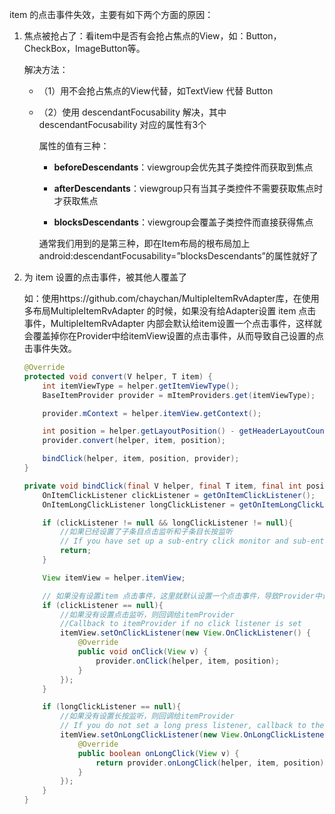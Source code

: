 item 的点击事件失效，主要有如下两个方面的原因：

1. 焦点被抢占了：看item中是否有会抢占焦点的View，如：Button，CheckBox，ImageButton等。

   解决方法：

   * （1）用不会抢占焦点的View代替，如TextView 代替 Button

   * （2）使用 descendantFocusability 解决，其中 descendantFocusability 对应的属性有3个

     属性的值有三种：

     *  **beforeDescendants**：viewgroup会优先其子类控件而获取到焦点

     * **afterDescendants**：viewgroup只有当其子类控件不需要获取焦点时才获取焦点

     * **blocksDescendants**：viewgroup会覆盖子类控件而直接获得焦点

     通常我们用到的是第三种，即在Item布局的根布局加上android:descendantFocusability=”blocksDescendants”的属性就好了

2. 为 item 设置的点击事件，被其他人覆盖了

   如：使用https://github.com/chaychan/MultipleItemRvAdapter库，在使用多布局MultipleItemRvAdapter 的时候，如果没有给Adapter设置 item 点击事件，MultipleItemRvAdapter 内部会默认给item设置一个点击事件，这样就会覆盖掉你在Provider中给itemView设置的点击事件，从而导致自己设置的点击事件失效。

   ```java
   @Override
   protected void convert(V helper, T item) {
       int itemViewType = helper.getItemViewType();
       BaseItemProvider provider = mItemProviders.get(itemViewType);
   
       provider.mContext = helper.itemView.getContext();
   
       int position = helper.getLayoutPosition() - getHeaderLayoutCount();
       provider.convert(helper, item, position);
   
       bindClick(helper, item, position, provider);
   }
   
   private void bindClick(final V helper, final T item, final int position, final BaseItemProvider provider) {
       OnItemClickListener clickListener = getOnItemClickListener();
       OnItemLongClickListener longClickListener = getOnItemLongClickListener();
   
       if (clickListener != null && longClickListener != null){
           //如果已经设置了子条目点击监听和子条目长按监听
           // If you have set up a sub-entry click monitor and sub-entries long press listen
           return;
       }
   
       View itemView = helper.itemView;
   
       // 如果没有设置item 点击事件，这里就默认设置一个点击事件，导致Provider中设置的点击事件失效
       if (clickListener == null){
           //如果没有设置点击监听，则回调给itemProvider
           //Callback to itemProvider if no click listener is set
           itemView.setOnClickListener(new View.OnClickListener() {
               @Override
               public void onClick(View v) {
                   provider.onClick(helper, item, position);
               }
           });
       }
   
       if (longClickListener == null){
           //如果没有设置长按监听，则回调给itemProvider
           // If you do not set a long press listener, callback to the itemProvider
           itemView.setOnLongClickListener(new View.OnLongClickListener() {
               @Override
               public boolean onLongClick(View v) {
                   return provider.onLongClick(helper, item, position);
               }
           });
       }
   }
   ```